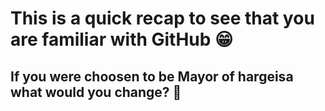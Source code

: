 # This is a quick recap to see that you are familiar with GitHub 😁

## If you were choosen to be Mayor of hargeisa what would you change? 👀

<!-- Write your answer below-->
